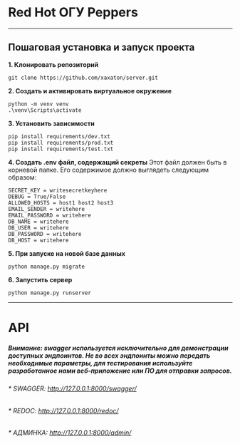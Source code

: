 # Red Hot ОГУ Peppers
___
## Пошаговая установка и запуск проекта

**1. Клонировать репозиторий**
```
git clone https://github.com/xaxaton/server.git
```
**2. Создать и активировать виртуальное окружение**
```
python -m venv venv
.\venv\Scripts\activate
```
**3. Установить зависимости**
```
pip install requirements/dev.txt
pip install requirements/prod.txt
pip install requirements/test.txt
```
**4. Создать .env файл, содержащий секреты**
Этот файл должен быть в корневой папке. Его содержимое должно выглядеть следующим образом:
```
SECRET_KEY = writesecretkeyhere
DEBUG = True/False
ALLOWED_HOSTS = host1 host2 host3
EMAIL_SENDER = writehere
EMAIL_PASSWORD = writehere
DB_NAME = writehere
DB_USER = writehere
DB_PASSWORD = writehere
DB_HOST = writehere
```
**5. При запуске на новой базе данных**
```
python manage.py migrate
```
**6. Запустить сервер**
```
python manage.py runserver
```
___

# API
##### Внимание: swagger используется исключительно для демонстрации доступных эндпоинтов. Не во всех эндпоинты можно передать необходимые параметры, для тестирования используйте разработанное нами веб-приложение или ПО для отправки запросов.
###### * SWAGGER: <a href="http://127.0.0.1:8000/swagger/">http://127.0.0.1:8000/swagger/</a>
###### * REDOC: <a href="http://127.0.0.1:8000/redoc/">http://127.0.0.1:8000/redoc/</a>
###### * АДМИНКА: <a href="http://127.0.0.1:8000/docs/">http://127.0.0.1:8000/admin/</a>
